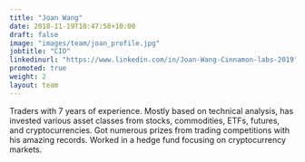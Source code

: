 ```yaml
---
title: "Joan Wang"
date: 2018-11-19T10:47:58+10:00
draft: false
image: "images/team/joan_profile.jpg"
jobtitle: "CIO"
linkedinurl: "https://www.linkedin.com/in/Joan-Wang-Cinnamon-labs-2019"
promoted: true
weight: 2
layout: team
---
```


Traders with 7 years of experience. Mostly based on technical analysis, has invested various asset classes from stocks, commodities, ETFs, futures, and cryptocurrencies. Got numerous prizes from trading competitions with his amazing records. Worked in a hedge fund focusing on cryptocurrency markets.
